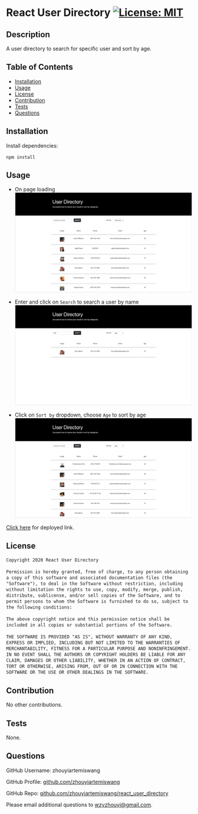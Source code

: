 # React User Directory [![License: MIT](https://img.shields.io/badge/License-MIT-yellow.svg)](https://opensource.org/licenses/MIT)


## Description 

A user directory to search for specific user and sort by age. 


## Table of Contents 

* [Installation](#installation)
* [Usage](#usage)
* [License](#license)
* [Contribution](#contribution)
* [Tests](#tests)
* [Questions](#questions)


## Installation

Install dependencies:
```
npm install 
```


## Usage

* On page loading
![On page loading](./public/img/home.png)

* Enter and click on `Search` to search a user by name
![Search by Name](./public/img/search_by_name.png)

* Click on `Sort by` dropdown, choose `Age` to sort by age
![Sort by Age](./public/img/sort_by_age.png)

[Click here](https://react-user-directory-app.herokuapp.com/) for deployed link. 


## License

    Copyright 2020 React User Directory

    Permission is hereby granted, free of charge, to any person obtaining a copy of this software and associated documentation files (the "Software"), to deal in the Software without restriction, including without limitation the rights to use, copy, modify, merge, publish, distribute, sublicense, and/or sell copies of the Software, and to permit persons to whom the Software is furnished to do so, subject to the following conditions:
        
    The above copyright notice and this permission notice shall be included in all copies or substantial portions of the Software.
        
    THE SOFTWARE IS PROVIDED "AS IS", WITHOUT WARRANTY OF ANY KIND, EXPRESS OR IMPLIED, INCLUDING BUT NOT LIMITED TO THE WARRANTIES OF MERCHANTABILITY, FITNESS FOR A PARTICULAR PURPOSE AND NONINFRINGEMENT. IN NO EVENT SHALL THE AUTHORS OR COPYRIGHT HOLDERS BE LIABLE FOR ANY CLAIM, DAMAGES OR OTHER LIABILITY, WHETHER IN AN ACTION OF CONTRACT, TORT OR OTHERWISE, ARISING FROM, OUT OF OR IN CONNECTION WITH THE SOFTWARE OR THE USE OR OTHER DEALINGS IN THE SOFTWARE.
        

## Contribution 

No other contributions.


## Tests

None. 


## Questions 

GitHub Username: zhouyiartemiswang

GitHub Profile: [github.com/zhouyiartemiswang](https://github.com/zhouyiartemiswang) 

GitHub Repo: [github.com/zhouyiartemiswang/react_user_directory](https://github.com/zhouyiartemiswang/react_user_directory)

Please email additional questions to wzyzhouyi@gmail.com. 